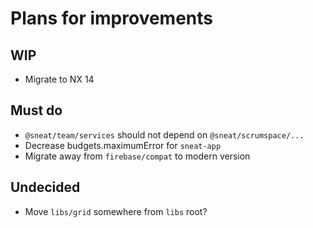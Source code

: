 # Plans for improvements

## WIP
- Migrate to NX 14

## Must do
- `@sneat/team/services` should not depend on `@sneat/scrumspace/...`
- Decrease budgets.maximumError for `sneat-app`
- Migrate away from `firebase/compat` to modern version

## Undecided
- Move `libs/grid` somewhere from `libs` root?
